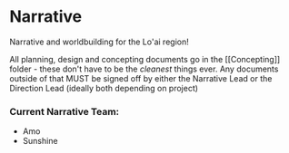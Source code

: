 # Narrative
Narrative and worldbuilding for the Lo'ai region!

All planning, design and concepting documents go in the [[Concepting]] folder - these don't have to be the _cleanest_ things ever. Any documents outside of that MUST be signed off by either the Narrative Lead or the Direction Lead (ideally both depending on project)


### Current Narrative Team:
- Amo
- Sunshine